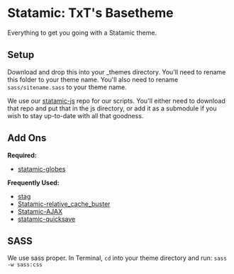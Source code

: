 # Statamic: TxT's Basetheme
Everything to get you going with a Statamic theme.

## Setup
Download and drop this into your \_themes directory. You'll need to
rename this folder to your theme name. You'll also need to rename
`sass/sitename.sass` to your theme name.

We use our [statamic-js](https://github.com/thisbythem/statamic-js) repo
for our scripts. You'll either need to download that repo and put that
in the js directory, or add it as a submodule if you wish to stay
up-to-date with all that goodness.

## Add Ons
**Required:**

- [statamic-globes](https://github.com/brettdewoody/statamic-globes)

**Frequently Used:**

- [stag](https://github.com/thisbythem/stag)
- [Statamic-relative_cache_buster](https://github.com/thisbythem/Statamic-relative_cache_buster)
- [Statamic-AJAX](https://github.com/pixelfear/Statamic-AJAX)
- [statamic-quicksave](https://github.com/dmatthams/statamic-quicksave)

## SASS
We use sass proper. In Terminal, `cd` into your theme directory and run:
`sass -w sass:css`
